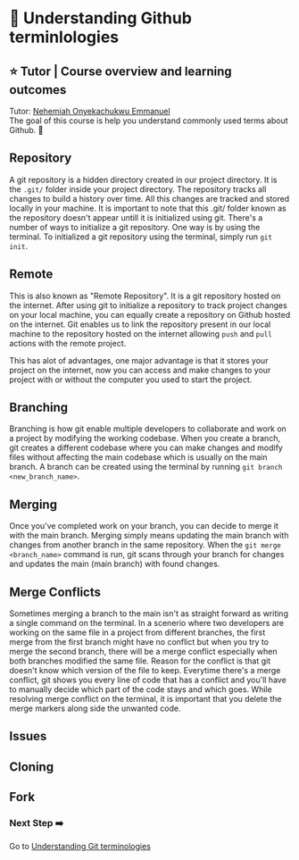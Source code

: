 # :flags: Understanding Github terminlologies

## :star: Tutor | Course overview and learning outcomes 

Tutor: [Nehemiah Onyekachukwu Emmanuel](https://github.com/devgenix) <br>
The goal of this course is help you understand commonly used terms about Github. 🚀

## Repository
A git repository is a hidden directory created in our project directory. It is the `.git/` folder inside your project directory. The repository tracks all changes to build a history over time. All this changes are tracked and stored locally in your machine.
It is important to note that this .git/ folder known as the repository doesn't appear untill it is initialized using git. There's a number of ways to initialize a git repository. One way is by using the terminal. To initialized a git repository using the terminal, simply run `git init`.

## Remote
This is also known as "Remote Repository". It is a git repository hosted on the internet. After using git to initialize a repository to track project changes on your local machine, you can equally create a repository on Github hosted on the internet. Git enables us to link the repository present in our local machine to the repository hosted on the internet allowing `push` and `pull` actions with the remote project.

This has alot of advantages, one major advantage is that it stores your project on the internet, now you can access and make changes to your project with or without the computer you used to start the project. 

## Branching
Branching is how git enable multiple developers to collaborate and work on a project by modifying the working codebase. When you create a branch, git creates a different codebase where you can make changes and modify files without affecting the main codebase which is usually on the main branch. A branch can be created using the terminal by running `git branch <new_branch_name>`.

## Merging
Once you’ve completed work on your branch, you can decide to merge it with the main branch. Merging simply means updating the main branch with changes from another branch in the same repository. When the `git merge <branch_name>` command is run, git scans through your branch for changes and updates the main (main branch) with found changes. 

## Merge Conflicts
Sometimes merging a branch to the main isn't as straight forward as writing a single command on the terminal. In a scenerio where two developers are working on the same file in a project from different branches, the first merge from the first branch might have no conflict but when you try to merge the second branch, there will be a merge conflict especially when both branches modified the same file. Reason for the conflict is that git doesn't know which version of the file to keep. Everytime there's a merge conflict, git shows you every line of code that has a conflict and you'll have to manually decide which part of the code stays and which goes. While resolving merge conflict on the terminal, it is important that you delete the merge markers along side the unwanted code.

## Issues

## Cloning

## Fork

### Next Step :arrow_right:
Go to [Understanding Git terminologies](./7_Understanding_Git_terminlologies.md)
